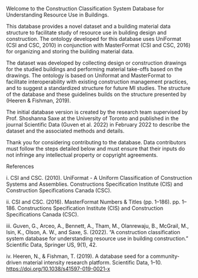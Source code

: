 Welcome to the Construction Classification System Database for Understanding Resource Use in Buildings.

This database provides a novel dataset and a building material data structure to facilitate study of resource use in building design and construction. The ontology developed for this database uses UniFormat (CSI and CSC, 2010) in conjunction with MasterFormat (CSI and CSC, 2016) for organizing and storing the building material data.

The dataset was developed by collecting design or construction drawings for the studied buildings and performing material take-offs based on the drawings. The ontology is based on Uniformat and MasterFormat to facilitate interoperability with existing construction management practices, and to suggest a standardized structure for future MI studies. The structure of the database and these guidelines builds on the structure presented by (Heeren & Fishman, 2019).

The initial database version is created by the research team supervised by Prof. Shoshanna Saxe at the University of Toronto and published in the journal Scientific Data (Guven et al. 2022) in February 2022 to describe the dataset and the associated methods and details.

Thank you for considering contributing to the database. Data contributors must follow the steps detailed below and must ensure that their inputs do not infringe any intellectual property or copyright agreements.

References

i. CSI and CSC. (2010). UniFormat - A Uniform Classification of Construction Systems and Assemblies. Constructions Specification Institute (CIS) and Construction Specifications Canada (CSC).


ii. CSI and CSC. (2016). MasterFormat Numbers & Titles (pp. 1–186). pp. 1–186. Constructions Specification Institute (CIS) and Construction Specifications Canada (CSC).


iii. Guven, G., Arceo, A., Bennett, A., Tham, M., Olanrewaju, B., McGrail, M., Isin, K., Olson, A. W., and Saxe, S. (2022). “A construction classification system database for understanding resource use in building construction.” Scientific Data, Springer US, 9(1), 42.


iv. Heeren, N., & Fishman, T. (2019). A database seed for a community-driven material intensity research platform. Scientific Data, 1–10. https://doi.org/10.1038/s41597-019-0021-x

